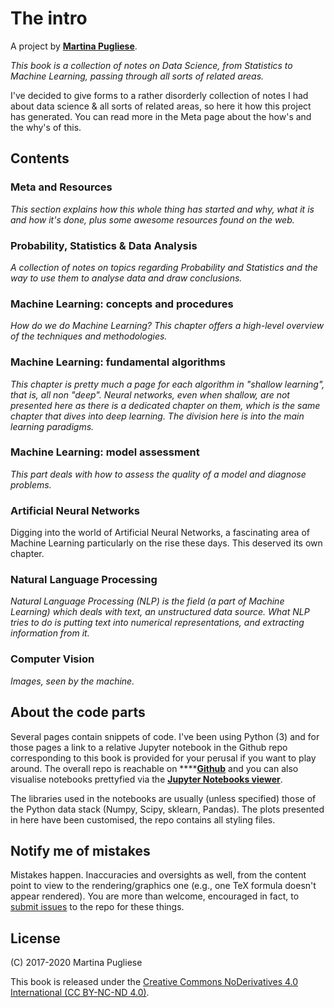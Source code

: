# The intro

A project by [**Martina Pugliese**](https://martinapugliese.github.io/).

_This book is a collection of notes on Data Science, from Statistics to Machine Learning, passing through all sorts of related areas._

I've decided to give forms to a rather disorderly collection of notes I had about data science & all sorts of related areas, so here it how this project has generated. You can read more in the Meta page about the how's and the why's of this.

## Contents

### Meta and Resources

_This section explains how this whole thing has started and why, what it is and how it's done, plus some awesome resources found on the web._

### Probability, Statistics & Data Analysis

_A collection of notes on topics regarding Probability and Statistics and the way to use them to analyse data and draw conclusions._

### Machine Learning: concepts and procedures

_How do we do Machine Learning? This chapter offers a high-level overview of the techniques and methodologies._

### Machine Learning: fundamental algorithms

_This chapter is pretty much a page for each algorithm in "shallow learning", that is, all non "deep". Neural networks, even when shallow, are not presented here as there is a dedicated chapter on them, which is the same chapter that dives into deep learning. The division here is into the main learning paradigms._

### Machine Learning: model assessment

_This part deals with how to assess the quality of a model and diagnose problems._

### Artificial Neural Networks

Digging into the world of Artificial Neural Networks, a fascinating area of Machine Learning particularly on the rise these days. This deserved its own chapter.

### Natural Language Processing

_Natural Language Processing \(NLP\) is the field \(a part of Machine Learning\) which deals with text, an unstructured data source. What NLP tries to do is putting text into numerical representations, and extracting information from it._

### Computer Vision

_Images, seen by the machine._

## About the code parts

Several pages contain snippets of code. I've been using Python \(3\) and for those pages a link to a relative Jupyter notebook in the Github repo corresponding to this book is provided for your perusal if you want to play around. The overall repo is reachable on ****[**Github**](https://github.com/martinapugliese/tales-science-data/tree/master) and you can also visualise notebooks prettyfied via the [**Jupyter Notebooks viewer**](https://nbviewer.jupyter.org/github/martinapugliese/tales-science-data/tree/master/).

The libraries used in the notebooks are usually \(unless specified\) those of the Python data stack \(Numpy, Scipy, sklearn, Pandas\). The plots presented in here have been customised, the repo contains all styling files.

## Notify me of mistakes

Mistakes happen. Inaccuracies and oversights as well, from the content point to view to the rendering/graphics one \(e.g., one TeX formula doesn't appear rendered\). You are more than welcome, encouraged in fact, to [submit issues](https://github.com/martinapugliese/tales-science-data/issues) to the repo for these things.

## License

\(C\) 2017-2020 Martina Pugliese

This book is released under the [Creative Commons NoDerivatives 4.0 International \(CC BY-NC-ND 4.0\)](https://creativecommons.org/licenses/by-nc-nd/4.0/).

